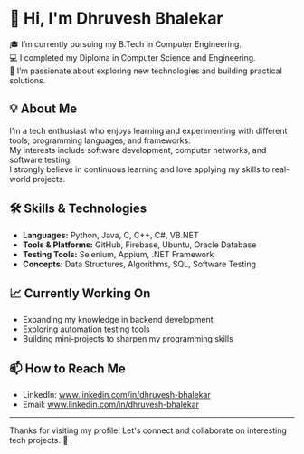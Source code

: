 # 👋 Hi, I'm Dhruvesh Bhalekar

🎓 I’m currently pursuing my B.Tech in Computer Engineering.  
💻 I completed my Diploma in Computer Science and Engineering.  
🚀 I’m passionate about exploring new technologies and building practical solutions.

## 💡 About Me

I’m a tech enthusiast who enjoys learning and experimenting with different tools, programming languages, and frameworks.  
My interests include software development, computer networks, and software testing.  
I strongly believe in continuous learning and love applying my skills to real-world projects.

## 🛠️ Skills & Technologies

- **Languages:** Python, Java, C, C++, C#, VB.NET  
- **Tools & Platforms:** GitHub, Firebase, Ubuntu, Oracle Database  
- **Testing Tools:** Selenium, Appium, .NET Framework  
- **Concepts:** Data Structures, Algorithms, SQL, Software Testing

## 📈 Currently Working On

- Expanding my knowledge in backend development  
- Exploring automation testing tools  
- Building mini-projects to sharpen my programming skills

## 📫 How to Reach Me

- LinkedIn: www.linkedin.com/in/dhruvesh-bhalekar  
- Email: www.linkedin.com/in/dhruvesh-bhalekar

---

Thanks for visiting my profile! Let's connect and collaborate on interesting tech projects. 🚀
